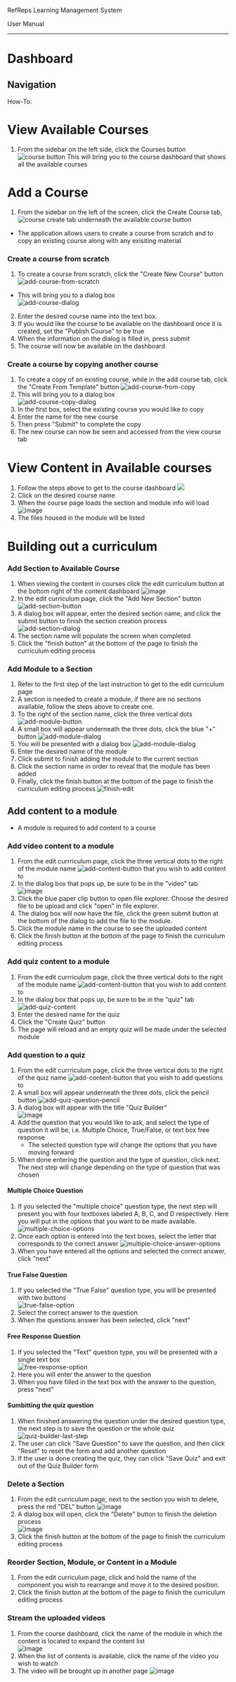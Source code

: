 RefReps Learning Management System

User Manual

----------

# Dashboard

## Navigation
How-To:

# View Available Courses 

1. From the sidebar on the left side, click the Courses button ![course button](https://github.com/mkidd04/RefReps-Education/blob/main/Documentation/course_icon.png) 
   This will bring you to the course dashboard that shows all the available courses
   
# Add a Course 
1. From the sidebar on the left of the screen, click the Create Course tab, ![course create tab](https://github.com/mkidd04/RefReps-Education/blob/main/Documentation/Pictures/add-course-tab.png) underneath the available course button 
- The application allows users to create a course from scratch and to copy an existing course along with any exisiting material

### Create a course from scratch
1. To create a course from scratch, click the "Create New Course" button <br>![add-course-from-scratch](https://github.com/mkidd04/RefReps-Education/blob/main/Documentation/Pictures/create-new-course-scratch.png)<br>
- This will bring you to a dialog box<br>
   ![add-course-dialog](https://github.com/mkidd04/RefReps-Education/blob/main/Documentation/Add-course-dialog.png)<br>
2. Enter the desired course name into the text box.
3. If you would like the course to be available on the dashboard once it is created, set the "Publish Course" to be true
4. When the information on the dialog is filled in, press submit 
5. The course will now be available on the dashboard

### Create a course by copying another course
1. To create a copy of an existing course, while in the add course tab, click the "Create From Template" button ![add-course-from-copy](https://github.com/mkidd04/RefReps-Education/blob/main/Documentation/Pictures/create-new-course-copy.png)
2. This will bring you to a dialog box<br> ![add-course-copy-dialog](https://github.com/mkidd04/RefReps-Education/blob/main/Documentation/Pictures/copy-course-dialog.png)
3. In the first box, select the existing course you would like to copy
4. Enter the name for the new course
5. Then press "Submit" to complete the copy
6. The new course can now be seen and accessed from the view course tab 


# View Content in Available courses

1. Follow the steps above to get to the course dashboard 
![](https://github.com/mkidd04/RefReps-Education/blob/main/Documentation/course-dashboard.png)
2. Click on the desired course name
3. When the course page loads the section and module info will load
![image](https://user-images.githubusercontent.com/29185972/140863619-6613ac74-a31d-4a18-9c67-6f2e1e0d40c9.png)
4. The files housed in the module will be listed

# Building out a curriculum

### Add Section to Available Course
1. When viewing the content in courses click the edit curriculum button at the bottom right of the content dashboard ![image](https://user-images.githubusercontent.com/29185972/140863830-b77c8e08-c09d-44d9-861f-3a9ef56dcb78.png)
2. In the edit curriculum page, click the "Add New Section" button ![add-section-button](https://github.com/mkidd04/RefReps-Education/blob/main/Documentation/add-section-button.png)
3. A dialog box will appear, enter the desired section name, and click the submit button to finish the section creation process <br> ![add-section-dialog](https://github.com/mkidd04/RefReps-Education/blob/main/Documentation/add-section-dialog.png)
4. The section name will populate the screen when completed
5. Click the "finish button" at the bottom of the page to finish the curriculum editing process

### Add Module to a Section
1. Refer to the first step of the last instruction to get to the edit curriculum page
2. A section is needed to create a module, if there are no sections available, follow the steps above to create one.
3. To the right of the section name, click the three vertical dots ![add-module-button](https://github.com/mkidd04/RefReps-Education/blob/main/Documentation/Pictures/three-vertical-dots.png)
4. A small box will appear underneath the three dots, click the blue "+" button ![add-module-dialog](https://github.com/mkidd04/RefReps-Education/blob/main/Documentation/Pictures/blue-plus-button.png)<br>
5. You will be presented with a dialog box ![add-module-dialog](https://github.com/mkidd04/RefReps-Education/blob/main/Documentation/Pictures/add-module-dialog.png)
6. Enter the desired name of the module
7. Click submit to finish adding the module to the current section
8. Click the section name in order to reveal that the module has been added
9. Finally, click the finish button at the bottom of the page to finish the curriculum editing process ![finish-edit](https://github.com/mkidd04/RefReps-Education/blob/main/Documentation/Pictures/finish-curriculum-edit.png)

## Add content to a module
- A module is required to add content to a course
### Add video content to a module 
1. From the edit currriculum page, click the three vertical dots to the right of the module name ![add-content-button](https://github.com/mkidd04/RefReps-Education/blob/main/Documentation/Pictures/three-vertical-dots.png) that you wish to add content to
2. In the dialog box that pops up, be sure to be in the "video" tab<br>![image](https://github.com/mkidd04/RefReps-Education/blob/main/Documentation/Pictures/add-content-dialog.png)
3. Click the blue paper clip button to open file explorer. Choose the desired file to be upload and click "open" in file explorer. 
4. The dialog box will now have the file, click the green submit button at the bottom of the dialog to add the file to the module.
5. Click the module name in the course to see the uploaded content
6. Click the finish button at the bottom of the page to finish the curriculum editing process

### Add quiz content to a module
1. From the edit currriculum page, click the three vertical dots to the right of the module name ![add-content-button](https://github.com/mkidd04/RefReps-Education/blob/main/Documentation/Pictures/three-vertical-dots.png) that you wish to add content to
2. In the dialog box that pops up, be sure to be in the "quiz" tab<br> ![add-quiz-content](https://github.com/mkidd04/RefReps-Education/blob/main/Documentation/Pictures/add-content-dialog-quiz.png) 
3. Enter the desired name for the quiz 
4. Click the "Create Quiz" button 
5. The page will reload and an empty quiz will be made under the selected module

### Add question to a quiz
1. From the edit currriculum page, click the three vertical dots to the right of the quiz name ![add-content-button](https://github.com/mkidd04/RefReps-Education/blob/main/Documentation/Pictures/three-vertical-dots.png) that you wish to add questions to
2. A small box will appear underneath the three dots, click the pencil button ![add-quiz-question-pencil](https://github.com/mkidd04/RefReps-Education/blob/main/Documentation/Pictures/pencil-button.png)<br>
3. A dialog box will appear with the title "Quiz Builder" <br> ![image](https://github.com/mkidd04/RefReps-Education/blob/main/Documentation/Pictures/quiz-builder-dialog.png)
4. Add the question that you would like to ask, and select the type of question it will be, i.e. Multiple Choice, True/False, or text box free response
   - The selected question type will change the options that you have moving forward
5. When done entering the question and the type of question, click next.  The next step will change depending on the type of question that was chosen
#### Multiple Choice Question
1. If you selected the "multiple choice" question type, the next step will present you with four textboxes labeled A, B, C, and D respectively. Here you will put in the options that you want to be made available. <br> ![multiple-choice-options](https://github.com/mkidd04/RefReps-Education/blob/main/Documentation/Pictures/multiple-choice-options.png)
2. Once each option is entered into the text boxes, select the letter that corresponds to the correct answer ![multiple-choice-answer-options](https://github.com/mkidd04/RefReps-Education/blob/main/Documentation/Pictures/multiple-choice-answer-options.png)
3. When you have entered all the options and selected the correct answer, click "next"
#### True False Question 
1. If you selected the "True False" question type, you will be presented with two buttons <br> ![true-false-option](https://github.com/mkidd04/RefReps-Education/blob/main/Documentation/Pictures/true-false-options.png)
2. Select the correct answer to the question 
3. When the questions answer has been selected, click "next"
#### Free Response Question 
1. If you selected the "Text" question type, you will be presented with a single text box <br> ![free-response-option](https://github.com/mkidd04/RefReps-Education/blob/main/Documentation/Pictures/free-response-options.png)
2. Here you will enter the answer to the question
3. When you have filled in the text box with the answer to the question, press "next"

#### Sumbitting the quiz question 
1. When finished answering the question under the desired question type, the next step is to save the question or the whole quiz <br> ![quiz-builder-last-step](https://github.com/mkidd04/RefReps-Education/blob/main/Documentation/Pictures/last-step-of-quiz-builder.png)
2. The user can click "Save Question" to save the question, and then click "Reset" to reset the form and add another question
3. If the user is done creating the quiz, they can click "Save Quiz" and exit out of the Quiz Builder form 


### Delete a Section 
1. From the edit curriculum page, next to the section you wish to delete, press the red "DEL" button ![image](https://github.com/mkidd04/RefReps-Education/blob/main/Documentation/delete-button.png)
2. A dialog box will open, click the "Delete" button to finish the deletion process <br> ![image](https://github.com/mkidd04/RefReps-Education/blob/main/Documentation/delete-section-dialog.png)
3. Click the finish button at the bottom of the page to finish the curriculum editing process

### Reorder Section, Module, or Content in a Module
1. From the edit curriculum page, click and hold the name of the component you wish to rearrange and move it to the desired position. 
2. Click the finish button at the bottom of the page to finish the curriculum editing process

### Stream the uploaded videos
1. From the course dashboard, click the name of the module in which the content is located to expand the content list<br> ![image](https://github.com/mkidd04/RefReps-Education/blob/main/Documentation/listed-content.png)
2. When the list of contents is available, click the name of the video you wish to watch
3. The video will be brought up in another page ![image](https://github.com/mkidd04/RefReps-Education/blob/main/Documentation/video-streaming.png)
